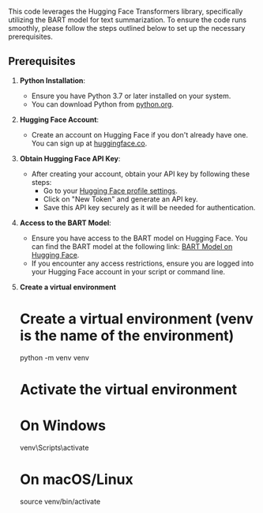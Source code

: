 
This code leverages the Hugging Face Transformers library, specifically utilizing the BART model for text summarization. To ensure the code runs smoothly, please follow the steps outlined below to set up the necessary prerequisites.

## Prerequisites

1. **Python Installation**:
   - Ensure you have Python 3.7 or later installed on your system.
   - You can download Python from [python.org](https://www.python.org/downloads/).

2. **Hugging Face Account**:
   - Create an account on Hugging Face if you don't already have one. You can sign up at [huggingface.co](https://huggingface.co/join).

3. **Obtain Hugging Face API Key**:
   - After creating your account, obtain your API key by following these steps:
     - Go to your [Hugging Face profile settings](https://huggingface.co/settings/tokens).
     - Click on "New Token" and generate an API key.
     - Save this API key securely as it will be needed for authentication.

4. **Access to the BART Model**:
   - Ensure you have access to the BART model on Hugging Face. You can find the BART model at the following link: [BART Model on Hugging Face](https://huggingface.co/facebook/bart-large).
   - If you encounter any access restrictions, ensure you are logged into your Hugging Face account in your script or command line.

5. **Create a virtual environment**
    # Create a virtual environment (venv is the name of the environment)
    python -m venv venv

    # Activate the virtual environment
    # On Windows
    venv\Scripts\activate
    # On macOS/Linux
    source venv/bin/activate